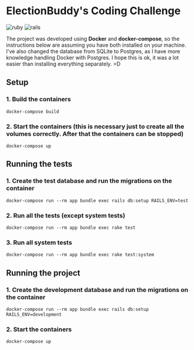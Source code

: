 # ElectionBuddy's Coding Challenge

![ruby](https://img.shields.io/badge/Ruby-2.6.1-green.svg)
![rails](https://img.shields.io/badge/Rails-6.0.3.1-green.svg)

The project was developed using **Docker** and **docker-compose**, so the instructions below are assuming you have both installed on your machine.
I've also changed the database from SQLite to Postgres, as I have more knowledge handling Docker with Postgres.
I hope this is ok, it was a lot easier than installing everything separately. =D

## Setup

### 1. Build the containers

`docker-compose build`

### 2. Start the containers (this is necessary just to create all the volumes correctly. After that the containers can be stopped)

`docker-compose up`

## Running the tests

### 1. Create the test database and run the migrations on the container

`docker-compose run --rm app bundle exec rails db:setup RAILS_ENV=test`

### 2. Run all the tests (except system tests)

`docker-compose run --rm app bundle exec rake test`

### 3. Run all system tests

`docker-compose run --rm app bundle exec rake test:system`

## Running the project

### 1. Create the development database and run the migrations on the container

`docker-compose run --rm app bundle exec rails db:setup RAILS_ENV=development`

### 2. Start the containers

`docker-compose up`